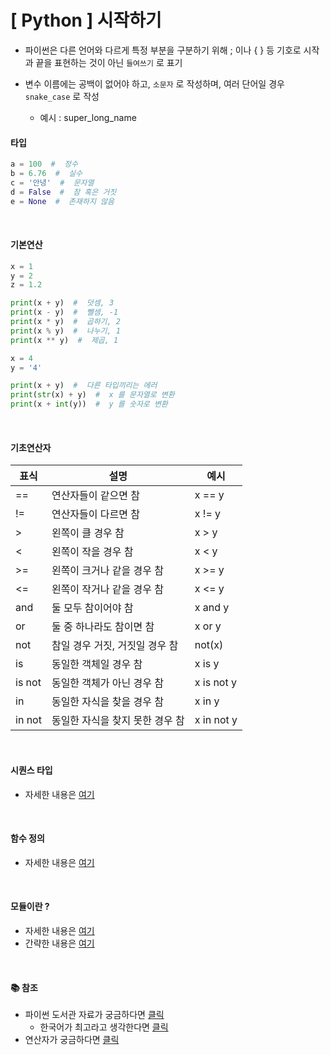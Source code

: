 # [ Python ] 시작하기

- 파이썬은 다른 언어와 다르게 특정 부분을 구분하기 위해 ; 이나 { } 등 기호로 시작과 끝을 표현하는 것이 아닌 `들여쓰기` 로 표기

- 변수 이름에는 공백이 없어야 하고, `소문자` 로 작성하며, 여러 단어일 경우 `snake_case` 로 작성

  - 예시 : super_long_name

#### **타입**

```python
a = 100  #  정수
b = 6.76  #  실수
c = '안녕'  #  문자열
d = False  #  참 혹은 거짓
e = None  #  존재하지 않음
```

<br />

#### **기본연산**

```python
x = 1
y = 2
z = 1.2

print(x + y)  #  덧셈, 3
print(x - y)  #  뺄셈, -1
print(x * y)  #  곱하기, 2
print(x % y)  #  나누기, 1
print(x ** y)  #  제곱, 1

x = 4
y = '4'

print(x + y)  #  다른 타입끼리는 에러
print(str(x) + y)  #  x 를 문자열로 변환
print(x + int(y))  #  y 를 숫자로 변환
```

<br />

#### **기초연산자**

| 표식   | 설명                            | 예시       |
| ------ | ------------------------------- | ---------- |
| ==     | 연산자들이 같으면 참            | x == y     |
| !=     | 연산자들이 다르면 참            | x != y     |
| >      | 왼쪽이 클 경우 참               | x > y      |
| <      | 왼쪽이 작을 경우 참             | x < y      |
| >=     | 왼쪽이 크거나 같을 경우 참      | x >= y     |
| <=     | 왼쪽이 작거나 같을 경우 참      | x <= y     |
| and    | 둘 모두 참이어야 참             | x and y    |
| or     | 둘 중 하나라도 참이면 참        | x or y     |
| not    | 참일 경우 거짓, 거짓일 경우 참  | not(x)     |
| is     | 동일한 객체일 경우 참           | x is y     |
| is not | 동일한 객체가 아닌 경우 참      | x is not y |
| in     | 동일한 자식을 찾을 경우 참      | x in y     |
| in not | 동일한 자식을 찾지 못한 경우 참 | x in not y |

<br />

#### **시퀀스 타입**

- 자세한 내용은 [여기](./py-sequence.md)

<br />

#### **함수 정의**

- 자세한 내용은 [여기](./py-function.md)

<br />

#### **모듈이란 ?**

- 자세한 내용은 [여기](https://formal.hknu.ac.kr/ProgInPython/notebooks/PiPy06B-ModulesAndPackages.html)
- 간략한 내용은 [여기](https://blockdmask.tistory.com/542)

<br />

#### 📚 참조

- 파이썬 도서관 자료가 궁금하다면 [클릭](https://docs.python.org/3/library/)
  - 한국어가 최고라고 생각한다면 [클릭](https://docs.python.org/ko/3/tutorial/index.html)
- 연산자가 궁금하다면 [클릭](https://gostart.tistory.com/206)
